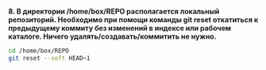 **8. В директории /home/box/REPO располагается локальный репозиторий. Необходимо при помощи команды git reset откатиться к предыдущему коммиту без изменений в индексе или рабочем каталоге. Ничего удалять/создавать/коммитить не нужно.**

```bash
cd /home/box/REPO
git reset --soft HEAD~1
```

